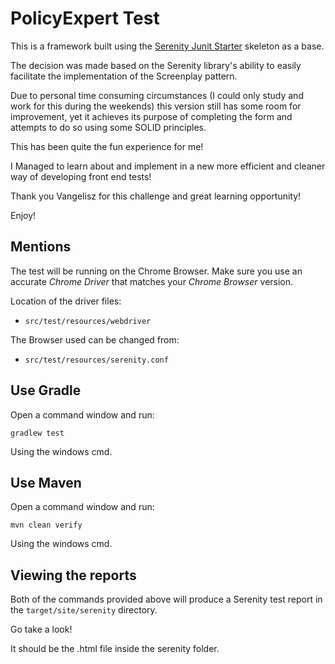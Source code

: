 # PolicyExpert Test

This is a framework built using the [Serenity Junit Starter](https://github.com/serenity-bdd/serenity-junit-starter.git)
skeleton as a base. 

The decision was made based on the Serenity library's ability to easily facilitate the implementation of the Screenplay
 pattern.
 
Due to personal time consuming circumstances (I could only study and work for this during the weekends) this version still has some room for improvement,
 yet it achieves its purpose of completing the form and attempts to do so using some SOLID principles.

This has been quite the fun experience for me!

I Managed to learn about and implement in a new more efficient and cleaner way of developing front end tests!

Thank you Vangelisz for this challenge and great learning opportunity! 

Enjoy!


## Mentions
The test will be running on the Chrome Browser.
Make sure you use an accurate *Chrome Driver* that matches your *Chrome Browser* version.


Location of the driver files:
- `src/test/resources/webdriver`

The Browser used can be changed from:
- `src/test/resources/serenity.conf`



## Use Gradle

Open a command window and run:

    gradlew test 
    
Using the windows cmd.

## Use Maven

Open a command window and run:

    mvn clean verify

Using the windows cmd.

## Viewing the reports

Both of the commands provided above will produce a Serenity test report in the `target/site/serenity` directory.

Go take a look!

It should be the .html file inside the serenity folder.

